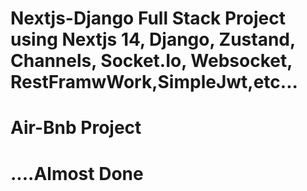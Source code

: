 # Nextjs-Django Full Stack Project using Nextjs 14, Django, Zustand, Channels, Socket.Io, Websocket, RestFramwWork,SimpleJwt,etc...

# Air-Bnb Project

# ....Almost Done
